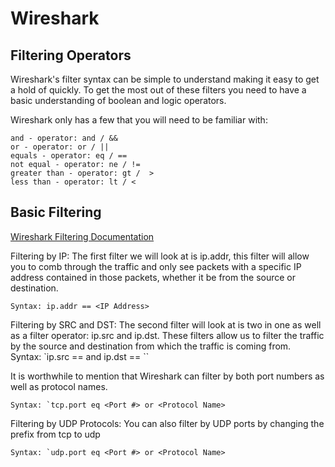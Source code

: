 # Wireshark

## Filtering Operators

Wireshark's filter syntax can be simple to understand making it easy to get a hold of quickly. To get the most out of these filters you need to have a basic understanding of boolean and logic operators.

Wireshark only has a few that you will need to be familiar with:

    and - operator: and / &&
    or - operator: or / ||
    equals - operator: eq / ==
    not equal - operator: ne / !=
    greater than - operator: gt /  >
    less than - operator: lt / <

## Basic Filtering

[Wireshark Filtering Documentation](https://www.wireshark.org/docs/wsug_html_chunked/ChWorkBuildDisplayFilterSection.html)

Filtering by IP: The first filter we will look at is ip.addr, this filter will allow you to comb through the traffic and only see packets with a specific IP address contained in those packets, whether it be from the source or destination.

`Syntax: ip.addr == <IP Address>`

Filtering by SRC and DST: The second filter will look at is two in one as well as a filter operator: ip.src and ip.dst. These filters allow us to filter the traffic by the source and destination from which the traffic is coming from.
``
``Syntax: `ip.src == <SRC IP Address> and ip.dst == <DST IP Address>``

It is worthwhile to mention that Wireshark can filter by both port numbers as well as protocol names.

``Syntax: `tcp.port eq <Port #> or <Protocol Name>``

Filtering by UDP Protocols: You can also filter by UDP ports by changing the prefix from tcp to udp

``Syntax: `udp.port eq <Port #> or <Protocol Name>``


